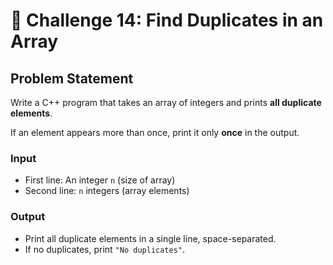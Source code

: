 # 🔁 Challenge 14: Find Duplicates in an Array

## Problem Statement

Write a C++ program that takes an array of integers and prints **all duplicate elements**.

If an element appears more than once, print it only **once** in the output.

### Input
- First line: An integer `n` (size of array)
- Second line: `n` integers (array elements)

### Output
- Print all duplicate elements in a single line, space-separated.
- If no duplicates, print `"No duplicates"`.